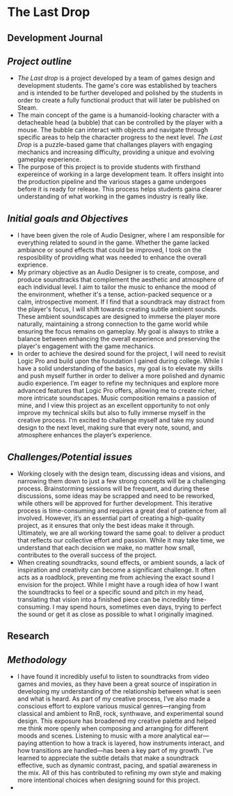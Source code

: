 # The Last Drop
## Development Journal
## _Project outline_
 - _The Last drop_ is a project developed by a team of games design and development students. The game's core was established by teachers and is intended to be further developed and polished by the students in order to create a fully functional product that will later be published on Steam.
 - The main concept of the game is a humanoid-looking character with a detacheable head (a bubble) that can be controlled by the player with a mouse. The bubble can interact with objects and navigate through specific areas to help the character progress to the next level. _The Last Drop_ is a puzzle-based game that challanges players with engaging mechanics and increasing difficulty, providing a unique and evolving gameplay experience.
 - The purpose of this project is to provide students with firsthand expereince of working in a large development team. It offers insight into the production pipeline and the various stages a game undergoes before it is ready for release. This process helps students gaina clearer understanding of what working in the games industry is really like.
## _Initial goals and Objectives_
 - I have been given the role of Audio Designer, where I am responsible for everything related to sound in the game. Whether the game lacked ambiance or sound effects that could be improved, I took on the resposibility of providing what was needed to enhance the overall exprience.
 - My primary objective as an Audio Designer is to create, compose, and produce soundtracks that complement the aesthetic and atmosphere of each individual level. I aim to tailor the music to enhance the mood of the environment, whether it's a tense, action-packed sequence or a calm, introspective moment. If I find that a soundtrack may distract from the player's focus, I will shift towards creating subtle ambient sounds. These ambient soundscapes are designed to immerse the player more naturally, maintaining a strong connection to the game world while ensuring the focus remains on gameplay. My goal is always to strike a balance between enhancing the overall experience and preserving the player's engagement with the game mechanics.
 - In order to achieve the desired sound for the project, I will need to revisit Logic Pro and build upon the foundation I gained during college. While I have a solid understanding of the basics, my goal is to elevate my skills and push myself further in order to deliver a more polished and dynamic audio experience. I’m eager to refine my techniques and explore more advanced features that Logic Pro offers, allowing me to create richer, more intricate soundscapes. Music composition remains a passion of mine, and I view this project as an excellent opportunity to not only improve my technical skills but also to fully immerse myself in the creative process. I’m excited to challenge myself and take my sound design to the next level, making sure that every note, sound, and atmosphere enhances the player’s experience.
## _Challenges/Potential issues_
 - Working closely with the design team, discussing ideas and visions, and narrowing them down to just a few strong concepts will be a challenging process. Brainstorming sessions will be frequent, and during these discussions, some ideas may be scrapped and need to be reworked, while others will be approved for further development. This iterative process is time-consuming and requires a great deal of patience from all involved. However, it’s an essential part of creating a high-quality project, as it ensures that only the best ideas make it through. Ultimately, we are all working toward the same goal: to deliver a product that reflects our collective effort and passion. While it may take time, we understand that each decision we make, no matter how small, contributes to the overall success of the project.
 - When creating soundtracks, sound effects, or ambient sounds, a lack of inspiration and creativity can become a significant challenge. It often acts as a roadblock, preventing me from achieving the exact sound I envision for the project. While I might have a rough idea of how I want the soundtracks to feel or a specific sound and pitch in my head, translating that vision into a finished piece can be incredibly time-consuming. I may spend hours, sometimes even days, trying to perfect the sound or get it as close as possible to what I originally imagined.

## Research
## _Methodology_
 - I have found it incredibly useful to listen to soundtracks from video games and movies, as they have been a great source of inspiration in developing my understanding of the relationship between what is seen and what is heard. As part of my creative process, I’ve also made a conscious effort to explore various musical genres—ranging from classical and ambient to RnB, rock, synthwave, and experimental sound design. This exposure has broadened my creative palette and helped me think more openly when composing and arranging for different moods and scenes. Listening to music with a more analytical ear—paying attention to how a track is layered, how instruments interact, and how transitions are handled—has been a key part of my growth. I’ve learned to appreciate the subtle details that make a soundtrack effective, such as dynamic contrast, pacing, and spatial awareness in the mix. All of this has contributed to refining my own style and making more intentional choices when designing sound for this project.
 - 
